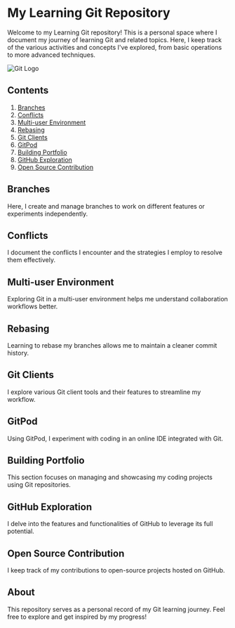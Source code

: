 # My Learning Git Repository

Welcome to my Learning Git repository! This is a personal space where I document my journey of learning Git and related topics. Here, I keep track of the various activities and concepts I've explored, from basic operations to more advanced techniques.

![Git Logo](https://git-scm.com/images/logos/downloads/Git-Logo-2Color.png)

## Contents

1. [Branches](#branches)
2. [Conflicts](#conflicts)
3. [Multi-user Environment](#multi-user-environment)
4. [Rebasing](#rebasing)
5. [Git Clients](#git-clients)
6. [GitPod](#gitpod)
7. [Building Portfolio](#building-portfolio)
8. [GitHub Exploration](#github-exploration)
9. [Open Source Contribution](#open-source-contribution)

## Branches

Here, I create and manage branches to work on different features or experiments independently.

## Conflicts

I document the conflicts I encounter and the strategies I employ to resolve them effectively.

## Multi-user Environment

Exploring Git in a multi-user environment helps me understand collaboration workflows better.

## Rebasing

Learning to rebase my branches allows me to maintain a cleaner commit history.

## Git Clients

I explore various Git client tools and their features to streamline my workflow.

## GitPod

Using GitPod, I experiment with coding in an online IDE integrated with Git.

## Building Portfolio

This section focuses on managing and showcasing my coding projects using Git repositories.

## GitHub Exploration

I delve into the features and functionalities of GitHub to leverage its full potential.

## Open Source Contribution

I keep track of my contributions to open-source projects hosted on GitHub.

## About

This repository serves as a personal record of my Git learning journey. Feel free to explore and get inspired by my progress!


